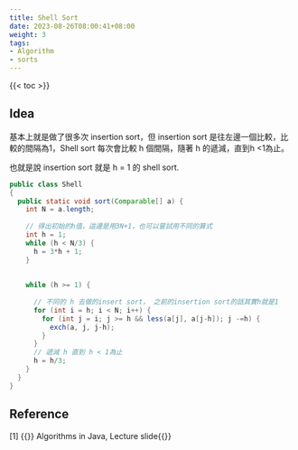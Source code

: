 ```yaml
---
title: Shell Sort
date: 2023-08-26T08:00:41+08:00
weight: 3
tags:
- Algorithm
- sorts
---
```


{{< toc >}}


## Idea

基本上就是做了很多次 insertion sort，但 insertion sort 是往左邊一個比較，比較的間隔為1，Shell sort 每次會比較 h 個間隔，隨著 h 的遞減，直到h <1為止。



也就是說 insertion sort 就是 h = 1 的 shell sort.



```Java
public class Shell
{
  public static void sort(Comparable[] a) {
    int N = a.length;
    
    // 得出初始的h值，這邊是用3N+1，也可以嘗試用不同的算式
    int h = 1;
    while (h < N/3) {
      h = 3*h + 1;
    }
    
    
    while (h >= 1) {
      
      // 不同的 h 去做的insert sort， 之前的insertion sort的話其實h就是1
      for (int i = h; i < N; i++) {
        for (int j = i; j >= h && less(a[j], a[j-h]); j -=h) {
          exch(a, j, j-h);
        }
      }
      // 遞減 h 直到 h < 1為止
      h = h/3;
    }
  }
}
```



## Reference

<div id="refer-anchor-1"></div>

[1] {{<ref-out href="https://algs4.cs.princeton.edu/lectures/keynote/21ElementarySorts.pdf">}} Algorithms in Java, Lecture slide{{</ref-out>}}

